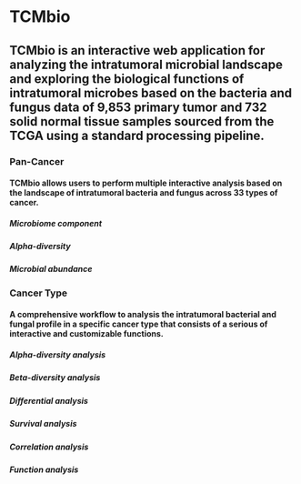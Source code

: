 # TCMbio
## TCMbio is an interactive web application for analyzing the intratumoral microbial landscape and exploring the biological functions of intratumoral microbes based on the bacteria and fungus data of 9,853 primary tumor and 732 solid normal tissue samples sourced from the TCGA using a standard processing pipeline.
### Pan-Cancer
#### TCMbio allows users to perform multiple interactive analysis based on the landscape of intratumoral bacteria and fungus across 33 types of cancer. 
##### Microbiome component
##### Alpha-diversity
##### Microbial abundance

### Cancer Type
#### A comprehensive workflow to analysis the intratumoral bacterial and fungal profile in a specific cancer type that consists of a serious of interactive and customizable functions. 
##### Alpha-diversity analysis
##### Beta-diversity analysis
##### Differential analysis
##### Survival analysis
##### Correlation analysis
##### Function analysis
